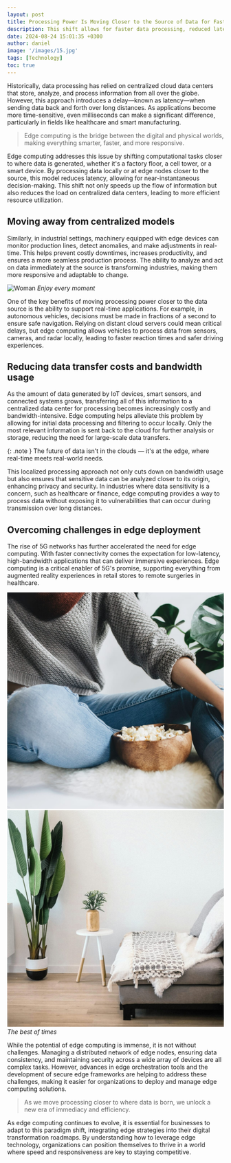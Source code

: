 ```yaml
---
layout: post
title: Processing Power Is Moving Closer to the Source of Data for Faster
description: This shift allows for faster data processing, reduced latency, and improved efficiency, making it ideal for applications requiring real-time decision-making, such as autonomous vehicles, smart cities, and industrial automation.
date: 2024-08-24 15:01:35 +0300
author: daniel
image: '/images/15.jpg'
tags: [Technology]
toc: true
---
```


Historically, data processing has relied on centralized cloud data centers that store, analyze, and process information from all over the globe. However, this approach introduces a delay—known as latency—when sending data back and forth over long distances. As applications become more time-sensitive, even milliseconds can make a significant difference, particularly in fields like healthcare and smart manufacturing.

> Edge computing is the bridge between the digital and physical worlds, making everything smarter, faster, and more responsive.

Edge computing addresses this issue by shifting computational tasks closer to where data is generated, whether it's a factory floor, a cell tower, or a smart device. By processing data locally or at edge nodes closer to the source, this model reduces latency, allowing for near-instantaneous decision-making. This shift not only speeds up the flow of information but also reduces the load on centralized data centers, leading to more efficient resource utilization.

## Moving away from centralized models

Similarly, in industrial settings, machinery equipped with edge devices can monitor production lines, detect anomalies, and make adjustments in real-time. This helps prevent costly downtimes, increases productivity, and ensures a more seamless production process. The ability to analyze and act on data immediately at the source is transforming industries, making them more responsive and adaptable to change.

![Woman]({{site.baseurl}}/images/15-1.jpg#wide)
*Enjoy every moment*

One of the key benefits of moving processing power closer to the data source is the ability to support real-time applications. For example, in autonomous vehicles, decisions must be made in fractions of a second to ensure safe navigation. Relying on distant cloud servers could mean critical delays, but edge computing allows vehicles to process data from sensors, cameras, and radar locally, leading to faster reaction times and safer driving experiences.

## Reducing data transfer costs and bandwidth usage

As the amount of data generated by IoT devices, smart sensors, and connected systems grows, transferring all of this information to a centralized data center for processing becomes increasingly costly and bandwidth-intensive. Edge computing helps alleviate this problem by allowing for initial data processing and filtering to occur locally. Only the most relevant information is sent back to the cloud for further analysis or storage, reducing the need for large-scale data transfers.

{: .note }
The future of data isn't in the clouds — it's at the edge, where real-time meets real-world needs.

This localized processing approach not only cuts down on bandwidth usage but also ensures that sensitive data can be analyzed closer to its origin, enhancing privacy and security. In industries where data sensitivity is a concern, such as healthcare or finance, edge computing provides a way to process data without exposing it to vulnerabilities that can occur during transmission over long distances.

## Overcoming challenges in edge deployment

The rise of 5G networks has further accelerated the need for edge computing. With faster connectivity comes the expectation for low-latency, high-bandwidth applications that can deliver immersive experiences. Edge computing is a critical enabler of 5G's promise, supporting everything from augmented reality experiences in retail stores to remote surgeries in healthcare.

<div class="gallery-box">
  <div class="gallery">
    <img src="/images/02-2.jpg" loading="lazy">
    <img src="/images/02-3.jpg" loading="lazy">
  </div>
  <em>The best of times</em>
</div>

While the potential of edge computing is immense, it is not without challenges. Managing a distributed network of edge nodes, ensuring data consistency, and maintaining security across a wide array of devices are all complex tasks. However, advances in edge orchestration tools and the development of secure edge frameworks are helping to address these challenges, making it easier for organizations to deploy and manage edge computing solutions.

> As we move processing closer to where data is born, we unlock a new era of immediacy and efficiency.

As edge computing continues to evolve, it is essential for businesses to adapt to this paradigm shift, integrating edge strategies into their digital transformation roadmaps. By understanding how to leverage edge technology, organizations can position themselves to thrive in a world where speed and responsiveness are key to staying competitive.